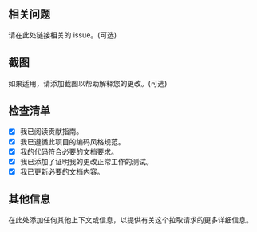 ## 相关问题

请在此处链接相关的 issue。(可选)

## 截图

如果适用，请添加截图以帮助解释您的更改。(可选)

## 检查清单

-   [x] 我已阅读贡献指南。
-   [x] 我已遵循此项目的编码风格规范。
-   [x] 我的代码符合必要的文档要求。
-   [x] 我已添加了证明我的更改正常工作的测试。
-   [x] 我已更新必要的文档内容。

## 其他信息

在此处添加任何其他上下文或信息，以提供有关这个拉取请求的更多详细信息。

